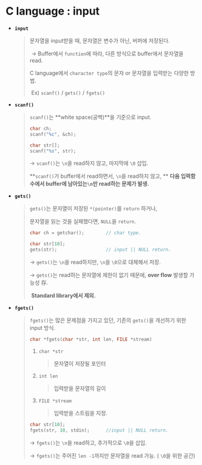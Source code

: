 # C language : input

* **`input`**

  >  문자열을 input받을 때, 문자열은 변수가 아닌, 버퍼에 저장된다.
  >
  > ​	→ Buffer에서 `function`에 따라, 다른 방식으로 buffer에서 문자열을 read.
  >
  > C language에서 `character type`의 문자 or 문자열을 입력받는 다양한 방법.
  >
  > ​	Ex) `scanf()` / `gets()` / `fgets()` 



* **`scanf()`**

  > `scanf()`는 **white space(공백)**을 기준으로 input.
  >
  > ```c++
  > char ch;
  > scanf("%c", &ch);
  > 
  > char str[];
  > scanf("%s", str);
  > ```
  >
  > → `scanf()`는 `\n`을 read하지 않고, 마지막에 `\0` 삽입.
  >
  > **`scanf()`가 buffer에서 read하면서, `\n`을 read하지 않고, **
  > **다음 입력함수에서 buffer에 남아있는`\n`만 read하는 문제가 발생.**

  

* **`gets()`**

  > `gets()`는 문자열이 저장된 `*(pointer)`를 `return` 하거나,
  >
  > 문자열을 읽는 것을 실패했다면, `NULL`을 `return`.
  >
  > ```c++
  > char ch = getchar();		// char type.
  > 
  > char str[10];
  > gets(str);					// input || NULL return.
  > ```
  >
  > → `gets()`는 `\n`을 read하지만, `\n`을 `\0`으로 대체해서 저장.
  >
  > → `gets()`는 read하는 문자열에 제한이 없기 때문에, **over flow** 발생할 가능성 存.
  >
  > ​											**Standard library에서 제외.**



* **`fgets()`**

  > `fgets()`는 많은 문제점을 가지고 있던, 기존의 `gets()`을 개선하기 위한 input 방식.
  >
  > ```c++
  > char *fgets(char *str, int len, FILE *stream)
  > ```
  >
  > 1. `char *str`
  >
  >    > 문자열이 저장될 포인터 
  >
  > 2. `int len`
  >
  >    > 입력받을 문자열의 길이
  >
  > 3. `FILE *stream`
  >
  >    > 입력받을 스트림을 지정. 
  >
  > 
  >
  > ```c++
  > char str[10];
  > fgets(str, 10, stdin);		//input || NULL return.
  > ```
  >
  > → `fgets()`는 `\n`을 read하고, 추가적으로 `\0`을 삽입.
  >
  > → `fgets()`는 주어진 `len -1`까지만 문자열을 read 가능.	( `\0`을 위한 공간)
  
  ​			
